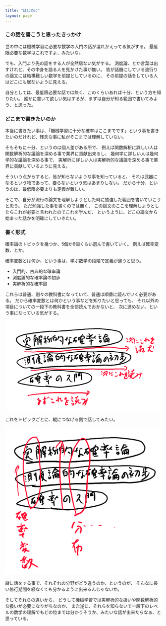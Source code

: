 ```yaml
---
title: "はじめに"
layout: page	
---
```


### この話を書こうと思ったきっかけ

世の中には機械学習に必要な数学の入門の話が溢れかえってる気がする。
最低限必要な数学はこれですよ、みたいな。

でも、入門より先の話をする人が全然居ない気がする。
測度論、とか言葉は出すけれど、その中身を語る人を見かけた事が無い。
皆が話題にしている流行りの論文には結構難しい数学を前提としているのに、
その前提の話をしている人はどこにも居ないように見える。

自分としては、最低限必要な話では無く、このくらいあれば十分、という方を知りたい。
誰かに書いて欲しい気はするが、まずは自分が知る範囲で書いてみよう、と思った。

### どこまで書きたいのか

本当に書きたい事は、「機械学習に十分な確率はここまでです」という事を書きたいのだけれど、残念な事に私がそこまでは理解していない。

そもそもに十分、というのは個人差がある所で、
例えば関数解析に詳しい人は関数解析的な議論を深める事で業界に貢献出来るし、
幾何学に詳しい人は幾何学的な議論を深める事で、
実解析に詳しい人は実解析的な議論を深める事で業界に貢献しているように見える。

そういう点からすると、皆が知らないような事を知っていると、
それは武器になるという物であって、要らないという気はあまりしない。
だから十分、というのは、最低限必要よりも定義が難しい。

そこで、自分が流行の論文を理解しようとした時に勉強した範囲を書いていこうと思う。
ただ勉強した事を書くのでは無く、
この論文のここを理解しようとしたらこれが必要と言われたのでこれを学んだ、
というように、どこの論文から始まった話かを明確にしていきたい。

### 書く形式

確率論のトピックを幾つか、5個か6個くらい選んで書いていく。
例えば確率変数、とか。

確率変数とは何か、という事は、学ぶ数学の段階で定義が違うと思う。

- 入門的、古典的な確率論
- 測度論的な確率論の初歩
- 実解析的な確率論

これらは普通、別々の教科書になっていて、普通は順番に読んでいく必要がある。
だから確率変数とは何かという事などを知りたいと思っても、
それ以外の項目についての一段下の教科書を全部読んでおかないと、
次に進めない、という事になっている気がする。

![imgs/intro/0000.png](imgs/intro/0000.png)

これをトピックごとに、縦につなげる側で話してみたい。

![imgs/intro/0001.png](imgs/intro/0001.png)

縦に話をする事で、それぞれの分野がどう違うのか、というのが、
そんなに長い修行期間を経なくても分かるように出来るんじゃないか。

そしてそれらの違いから、
どうして機械学習では実解析的な扱いや関数解析的な扱いが必要になりがちなのか、
また逆に、それらを知らないで一段下のレベルの数学の理解でもどの位までは分かりそうか、みたいな話が出来たらなぁ、と思っている。

